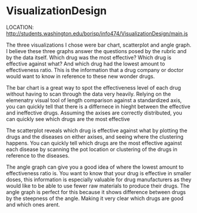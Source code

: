 # VisualizationDesign

LOCATION:
http://students.washington.edu/borisp/info474/VisualizationDesign/main.js


The three visualizations I chose were bar chart, scatterplot and angle graph. I
believe these three graphs answer the questions posed by the rubric and by the
data itself. Which drug was the most effective? Which drug is effective against
what? And which drug had the lowest amount to effectiveness ratio. This is the 
information that a drug company or doctor would want to know in reference
to these new wonder drugs.

The bar chart is a great way to spot the effectiveness level of each drug without
having to scan through the data very heavily. Relying on the elemenatry visual tool
of length comparison against a standardized axis, you can quickly tell that there
is a differnece in hieght between the effective and ineffective drugs. Assuming the
axises are correctly distributed, you can quickly see which drugs are the most effective

The scatterplot reveals which drug is effective against what by plotting the drugs
and the diseases on either axises, and seeing where the clustering happens. You can
quickly tell which drugs are the most effective against each disease by scanning the
pot location or clustering of the drugs in reference to the diseases. 

The angle graph can give you a good idea of where the lowest amount to effectiveness ratio
is. You want to know that your drug is effective in smaller doses, this information
is especially valuable for drug manufacturers as they would like to be able to use
fewer raw materials to produce their drugs. The angle graph is perfect for this because
it shows difference between drugs by the steepness of the angle. Making it very clear
which drugs are good and which ones arent. 